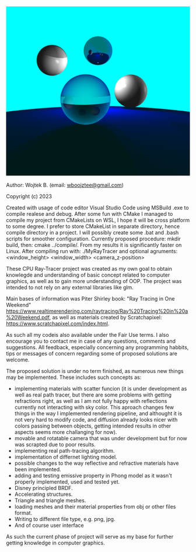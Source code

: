 ![alt text](https://github.com/wojtekBozek/RayTracerProject/blob/main/Graphic/RayTracer.png?raw=true)

Author: Wojtek B. (email: wboojztee@gmail.com)

Copyright (c) 2023

Created with usage of code editor Visual Studio Code using MSBuild .exe to compile realese and debug. After some fun with CMake I managed to compile my project from CMakeLists on WSL, I hope it will be cross platform to some degree. I prefer to store CMakeList in separate directory, hence compile directory in a project. I will possibly create some .bat and .bash scripts for smoother configuration. Currently proposed procedure: mkdir build, then: cmake ../compile/. From my results it is significantly faster on Linux. After compiling run with: ./MyRayTracer and optional agruments: <window_height> <window_width> <camera_z-position>

These CPU Ray-Tracer project was created as my own goal to obtain knowlegde and understanding of basic concept related to computer graphics, as well as to gain more understanding of OOP. The project was intended to not rely on any external libraries like glm.

Main bases of information was Piter Shirley book: "Ray Tracing in One Weekend" https://www.realtimerendering.com/raytracing/Ray%20Tracing%20in%20a%20Weekend.pdf, as well as materials created by Scratchapixel: https://www.scratchapixel.com/index.html. 

As such all my codeis also available under the Fair Use terms. I also encourage you to contact me in case of any questions, comments and suggestions. All feedback, especially concerning any programming habbits, tips or messages of concern regarding some of proposed solutions are welcome. 

The proposed solution is under no term finished, as numerous new things may be implemented. These includes such concepts as:
- implementing materials with scatter funcion (it is under development as well as real path tracer, but there are some problems with getting refractions right, as well as I am not fully happy with reflections currently not interacting with sky color. This aproach changes few things in the way I implemented rendering pipeline, and althought it is not very hard to modify code, and diffusion already looks nicer with colors passing between objects, getting intended results in other aspects seems more challanging for now).
- movable and rotatable camera that was under development but for now was scrapted due to poor results.
- implementing real path-tracing algorithm.
- implementation of differnet lighting model.
- possible changes to the way reflective and refractive materials have been implemented.
- adding and testing emissive property in Phong model as it wasn't properly implemented, used and tested yet.
- Disney principled BRDF.
- Accelerating structures.
- Triangle and triangle meshes. 
- loading meshes and their material properties from obj or other files format.
- Writing to different file type, e.g. png, jpg.
- And of course user interface

As such the current phase of project will serve as my base for further getting knowledge in computer graphics.
